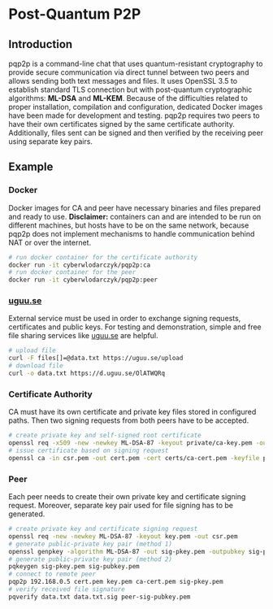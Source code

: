 # Post-Quantum P2P

## Introduction

pqp2p is a command-line chat that uses quantum-resistant cryptography to provide secure communication via direct tunnel between two peers and allows sending both text messages and files. It uses OpenSSL 3.5 to establish standard TLS connection but with post-quantum cryptographic algorithms: **ML-DSA** and **ML-KEM**. Because of the difficulties related to proper installation, compilation and configuration, dedicated Docker images have been made for development and testing. pqp2p requires two peers to have their own certificates signed by the same certificate authority. Additionally, files sent can be signed and then verified by the receiving peer using separate key pairs.

## Example

### Docker

Docker images for CA and peer have necessary binaries and files prepared and ready to use. **Disclaimer:** containers can and are intended to be run on different machines, but hosts have to be on the same network, because pqp2p does not implement mechanisms to handle communication behind NAT or over the internet.

```bash
# run docker container for the certificate authority
docker run -it cyberwlodarczyk/pqp2p:ca
# run docker container for the peer
docker run -it cyberwlodarczyk/pqp2p:peer
```

### [uguu.se](https://uguu.se/)

External service must be used in order to exchange signing requests, certificates and public keys. For testing and demonstration, simple and free file sharing services like [uguu.se](https://uguu.se/) are helpful.

```bash
# upload file
curl -F files[]=@data.txt https://uguu.se/upload
# download file
curl -o data.txt https://d.uguu.se/OlATWQRq
```

### Certificate Authority

CA must have its own certificate and private key files stored in configured paths. Then two signing requests from both peers have to be accepted.

```bash
# create private key and self-signed root certificate
openssl req -x509 -new -newkey ML-DSA-87 -keyout private/ca-key.pem -out certs/ca-cert.pem
# issue certificate based on signing request
openssl ca -in csr.pem -out cert.pem -cert certs/ca-cert.pem -keyfile private/ca-key.pem
```

### Peer

Each peer needs to create their own private key and certificate signing request. Moreover, separate key pair used for file signing has to be generated.

```bash
# create private key and certificate signing request
openssl req -new -newkey ML-DSA-87 -keyout key.pem -out csr.pem
# generate public-private key pair (method 1)
openssl genpkey -algorithm ML-DSA-87 -out sig-pkey.pem -outpubkey sig-pubkey.pem -aes-256-cbc
# generate public-private key pair (method 2)
pqkeygen sig-pkey.pem sig-pubkey.pem
# connect to remote peer
pqp2p 192.168.0.5 cert.pem key.pem ca-cert.pem sig-pkey.pem
# verify received file signature
pqverify data.txt data.txt.sig peer-sig-pubkey.pem
```
